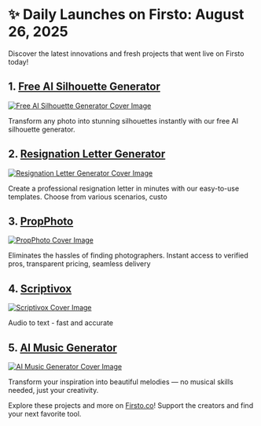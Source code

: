 # ✨ Daily Launches on Firsto: August 26, 2025

Discover the latest innovations and fresh projects that went live on Firsto today!

## 1. [Free AI Silhouette Generator](https://firsto.co/projects/free-ai-silhouette-generator)

[![Free AI Silhouette Generator Cover Image](https://607255gt6f.ufs.sh/f/ViZtN9dvJxPtgqPJUG9Q5duFo0B1e26hCMDlwpEixTqHa4OK)](https://firsto.co/projects/free-ai-silhouette-generator)

 Transform any photo into stunning silhouettes instantly with our free AI silhouette generator. 



## 2. [Resignation Letter Generator](https://firsto.co/projects/resignation-letter-generator)

[![Resignation Letter Generator Cover Image](https://607255gt6f.ufs.sh/f/ViZtN9dvJxPtucnW8Ct2VewaiyL8jUOnzd5oBZHkhgFYvGqA)](https://firsto.co/projects/resignation-letter-generator)

 Create a professional resignation letter in minutes with our easy-to-use templates. Choose from various scenarios, custo



## 3. [PropPhoto](https://firsto.co/projects/propphoto)

[![PropPhoto Cover Image](https://607255gt6f.ufs.sh/f/ViZtN9dvJxPt3FViXbglzmGX4iHMxtPpaNVesdgk5KrUARjT)](https://firsto.co/projects/propphoto)

 Eliminates the hassles of finding photographers. Instant access to verified pros, transparent pricing, seamless delivery



## 4. [Scriptivox](https://firsto.co/projects/scriptivox)

[![Scriptivox Cover Image](https://607255gt6f.ufs.sh/f/ViZtN9dvJxPtUHSYkwUAhd05FXV9RrPJ1GtBA7HcTfy32emw)](https://firsto.co/projects/scriptivox)

 Audio to text - fast and accurate



## 5. [AI Music Generator](https://firsto.co/projects/ai-music-generator)

[![AI Music Generator Cover Image](https://607255gt6f.ufs.sh/f/ViZtN9dvJxPtufSeyzt2VewaiyL8jUOnzd5oBZHkhgFYvGqA)](https://firsto.co/projects/ai-music-generator)

 Transform your inspiration into beautiful melodies — no musical skills needed, just your creativity.




Explore these projects and more on [Firsto.co](https://firsto.co)! Support the creators and find your next favorite tool.
